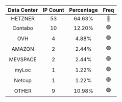 | Data Center | IP Count | Percentage | Freq |
|:------------:|:--------:|:-----------:|:-----:|
| HETZNER | 53 | 64.63% | 🔴 |
| Contabo | 10 | 12.20% | 🟢 |
| OVH | 4 | 4.88% | 🟢 |
| AMAZON | 2 | 2.44% | 🟢 |
| MEVSPACE | 2 | 2.44% | 🟢 |
| myLoc | 1 | 1.22% | 🟢 |
| Netcup | 1 | 1.22% | 🟢 |
| OTHER | 9 | 10.98% | 🟢 |